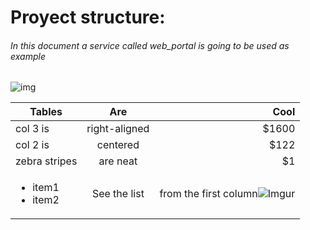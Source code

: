 

# Proyect structure:
###### In this document a service called web_portal is going to be used as example
![img](http://i.imgur.com/J4pTLvW.png)


| Tables        | Are           | Cool  |
| ------------- |:-------------:| -----:|
| col 3 is      | right-aligned | $1600 |
| col 2 is      | centered      |   $122 |
| zebra stripes | are neat      |    $1 |
| <ul><li>item1</li><li>item2</li></ul>| See the list | from the first column![Imgur](https://i.imgur.com/bEINAzY.png)|
